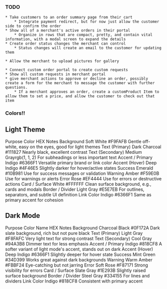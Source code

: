 ### TODO

    * Take customers to an order summary page from their cart
        * Integrate payment redirect, but for now just allow the customer side to confirm the order
    * Show all of a merchant's active orders in their portal
        * Organize in rows that are compact, pretty, and contain vital information, with a modal screen to expand the details
    * Create order status changes the merchant can control
        * Status changes will create an email to the customer for updating them

    * Allow the merchant to upload pictures for gallery

    * Connect custom order portal to create custom requests
    * Show all custom requests in merchant portal
    * give merchant actions to approve or decline an order, possibly create a form for the merchant to message the customer with further questions.
        * If a merchant approves an order, create a customProduct Item to allow them to set a price, and allow the customer to check out that item

### Colors!!

## Light Theme

Purpose	            Color	          HEX	 Notes
Background	        Soft White	    #F9FAFB	Gentle off-white, easy on the eyes, good for light themes
Text (Primary)	    Dark Charcoal	#111827	Nearly black, excellent contrast
Text (Secondary)	Medium Grayrgb(1, 1, 2)	For subheadings or less important text
Accent / Primary	Indigo	        #6366F1	Versatile primary brand or link color
Accent (Hover)	    Deep Indigo	#4F46E5	Slightly darker for hover/active states
Success	            Emerald	    #10B981	Use for success messages or validation
Warning	            Amber	        #F59E0B	Use for warnings or alerts
Error	            Rose	        #EF4444	Use for errors or destructive actions
Card / Surface	    White	        #FFFFFF	Clean surface background, e.g., cards and modals
Border / Divider	Light Gray	    #E5E7EB	For outlines, separators, and subtle UI definition
Link Color	        Indigo	        #6366F1	Same as primary accent for cohesion

## Dark Mode

Purpose	            Color Name	      HEX	 Notes
Background	        Charcoal Black	#0F172A	Dark slate background, rich but not pure black
Text (Primary)	    Light Gray	    #F8FAFC	Very light text for strong contrast
Text (Secondary)	Cool Gray	    #94A3B8	Dimmer text for less emphasis
Accent / Primary	Indigo	        #818CF8	A softer variant of light mode's accent, stands out on dark
Accent (Hover)	    Deep Indigo	#6366F1	Slightly deeper for hover state
Success	            Mint Green	    #34D399	Works great against dark backgrounds
Warning	            Warm Amber	    #FBBF24	Eye-catching but not jarring
Error	            Soft Rose	    #F87171	Strong visibility for errors
Card / Surface	    Slate Gray	    #1E293B	Slightly raised surface background
Border / Divider	Steel Gray	    #334155	For lines and dividers
Link Color	        Indigo	        #818CF8	Consistent with primary accent